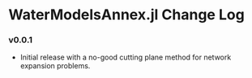 WaterModelsAnnex.jl Change Log
=========================

### v0.0.1
- Initial release with a no-good cutting plane method for network expansion problems.
